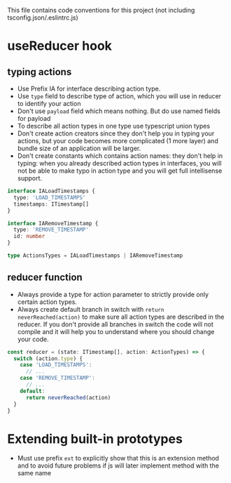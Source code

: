 This file contains code conventions for this project (not including tsconfig.json/.eslintrc.js)

# useReducer hook

## typing actions

- Use Prefix IA for interface describing action type.
- Use `type` field to describe type of action, which you will use in reducer to identify your action
- Don't use `payload` field which means nothing. But do use named fields for payload
- To describe all action types in one type use typescript union types
- Don't create action creators since they don't help you in typing your actions, but your code becomes more complicated (1 more layer) and bundle size of an application will be larger.
- Don't create constants which contains action names: they don't help in typing: when you already described action types in interfaces, you will not be able to make typo in action type and you will get full intellisense support.

```ts
interface IALoadTimestamps {
  type: 'LOAD_TIMESTAMPS'
  timestamps: ITimestamp[]
}

interface IARemoveTimestamp {
  type: 'REMOVE_TIMESTAMP'
  id: number
}

type ActionsTypes = IALoadTimestamps | IARemoveTimestamp
```

## reducer function

- Always provide a type for action parameter to strictly provide only certain action types.
- Always create default branch in switch with `return neverReached(action)` to make sure all action types are described in the reducer. If you don't provide all branches in switch the code will not compile and it will help you to understand where you should change your code.


```ts
const reducer = (state: ITimestamp[], action: ActionTypes) => {
  switch (action.type) {
    case 'LOAD_TIMESTAMPS':
      // ...
    case 'REMOVE_TIMESTAMP':
      // ...
    default:
      return neverReached(action)
  }
}
```

# Extending built-in prototypes

- Must use prefix `ext` to explicitly show that this is an extension method and to avoid future problems if js will later implement method with the same name
